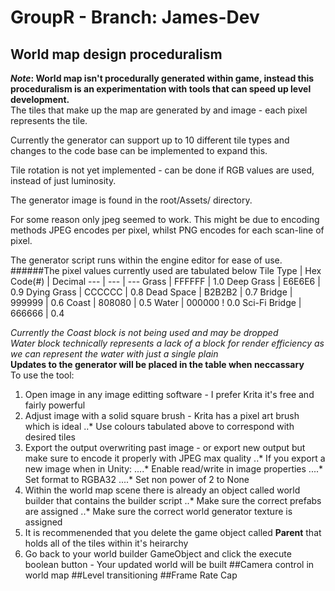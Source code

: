 # GroupR - Branch: James-Dev
## World map design proceduralism
**_Note_: World map isn't procedurally generated within game, instead this proceduralism is an experimentation with tools that can speed up level development.**<br/>
The tiles that make up the map are generated by and image - each pixel represents the tile.<br/>

Currently the generator can support up to 10 different tile types and changes to the code base can be implemented to expand this.<br/>

Tile rotation is not yet implemented - can be done if RGB values are used, instead of just luminosity.<br/>

The generator image is found in the root/Assets/ directory.<br/>

For some reason only jpeg seemed to work. This might be due to encoding methods JPEG encodes per pixel, 
whilst PNG encodes for each scan-line of pixel.<br/>

The generator script runs within the engine editor for ease of use.<br/>
######The pixel values currently used are tabulated below
Tile Type | Hex Code(#) | Decimal
--- | --- | ---
Grass | FFFFFF | 1.0
Deep Grass | E6E6E6 | 0.9
Dying Grass | CCCCCC | 0.8
Dead Space | B2B2B2 | 0.7
Bridge | 999999 | 0.6
Coast | 808080 | 0.5
Water | 000000 ! 0.0
Sci-Fi Bridge | 666666 | 0.4

_Currently the Coast block is not being used and may be dropped_<br/>
_Water block technically represents a lack of a block for render efficiency as we can represent the water with just a single plain_<br/>
**Updates to the generator will be placed in the table when neccassary**<br/>
To use the tool:<br/>
1. Open image in any image editting software - I prefer Krita it's free and fairly powerful
2. Adjust image with a solid square brush - Krita has a pixel art brush which is ideal
..* Use colours tabulated above to correspond with desired tiles
3. Export the output overwriting past image - or export new output but make sure to encode it properly with JPEG max quality
..* If you export a new image when in Unity:
....* Enable read/write in image properties
....* Set format to RGBA32
....* Set non power of 2 to None
4. Within the world map scene there is already an object called world builder that contains the builder script
..* Make sure the correct prefabs are assigned
..* Make sure the correct world generator texture is assigned
5. It is recommenended that you delete the game object called **Parent** that holds all of the tiles within it's heirarchy
6. Go back to your world builder GameObject and click the execute boolean button - Your updated world will be built 
##Camera control in world map
##Level transitioning
##Frame Rate Cap
